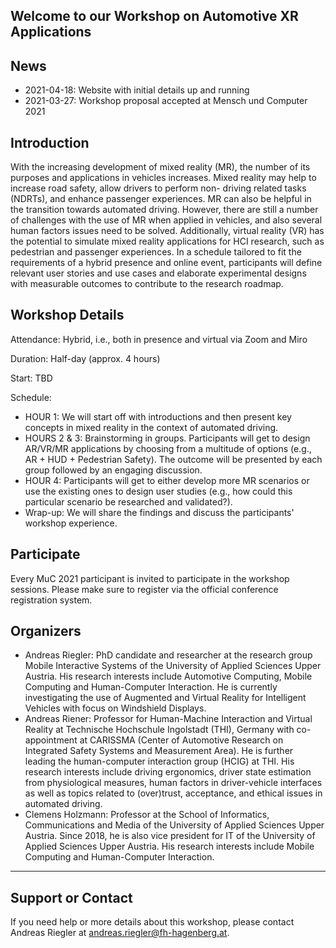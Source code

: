 ## Welcome to our Workshop on Automotive XR Applications

## News

- 2021-04-18: Website with initial details up and running
- 2021-03-27: Workshop proposal accepted at Mensch und Computer 2021

## Introduction

With the increasing development of mixed reality (MR), the number of its purposes and applications in vehicles increases. Mixed reality may help to increase road safety, allow drivers to perform non- driving related tasks (NDRTs), and enhance passenger experiences. MR can also be helpful in the transition towards automated driving. However, there are still a number of challenges with the use of MR when applied in vehicles, and also several human factors issues need to be solved. Additionally, virtual reality (VR) has the potential to simulate mixed reality applications for HCI research, such as pedestrian and passenger experiences. In a schedule tailored to fit the requirements of a hybrid presence and online event, participants will define relevant user stories and use cases and elaborate experimental designs with measurable outcomes to contribute to the research roadmap.

## Workshop Details

Attendance: Hybrid, i.e., both in presence and virtual via Zoom and Miro

Duration: Half-day (approx. 4 hours)

Start: TBD

Schedule:

- HOUR 1: We will start off with introductions and then present key concepts in mixed reality in the context of automated driving.
- HOURS 2 & 3: Brainstorming in groups. Participants will get to design AR/VR/MR applications by choosing from a multitude of options (e.g., AR + HUD + Pedestrian Safety). The outcome will be presented by each group followed by an engaging discussion.
- HOUR 4: Participants will get to either develop more MR scenarios or use the existing ones to design user studies (e.g., how could this particular scenario be researched and validated?).
- Wrap-up: We will share the findings and discuss the participants' workshop experience.

## Participate
Every MuC 2021 participant is invited to participate in the workshop sessions. Please make sure to register via the official conference registration system.

## Organizers

- Andreas Riegler: PhD candidate and researcher at the research group Mobile Interactive Systems of the University of Applied Sciences Upper Austria. His research interests include Automotive Computing, Mobile Computing and Human-Computer Interaction. He is currently investigating the use of Augmented and Virtual Reality for Intelligent Vehicles with focus on Windshield Displays. 
- Andreas Riener: Professor for Human-Machine Interaction and Virtual Reality at Technische Hochschule Ingolstadt (THI), Germany with co-appointment at CARISSMA (Center of Automotive Research on Integrated Safety Systems and Measurement Area). He is further leading the human-computer interaction group (HCIG) at THI. His research interests include driving ergonomics, driver state estimation from physiological measures, human factors in driver-vehicle interfaces as well as topics related to (over)trust, acceptance, and ethical issues in automated driving.
- Clemens Holzmann: Professor at the School of Informatics, Communications and Media of the University of Applied Sciences Upper Austria. Since 2018, he is also vice president for IT of the University of Applied Sciences Upper Austria. His research interests include Mobile Computing and Human-Computer Interaction. ​​

---

## Support or Contact

If you need help or more details about this workshop, please contact Andreas Riegler at <andreas.riegler@fh-hagenberg.at>.
